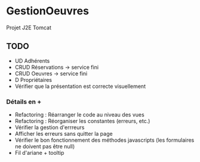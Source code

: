 # GestionOeuvres
Projet J2E Tomcat

## TODO 

* UD Adhérents
* CRUD Réservations -> service fini
* CRUD Oeuvres -> service fini
* D Propriétaires
* Vérifier que la présentation est correcte visuellement

### Détails en +

* Refactoring : Réarranger le code au niveau des vues
* Refactoring : Réorganiser les constantes (erreurs, etc.)
* Vérifier la gestion d'errreurs
 * Afficher les erreurs sans quitter la page
 * Vérifier le bon fonctionnement des méthodes javascripts (les formulaires ne doivent pas être null)
 * Fil d'ariane + tooltip


